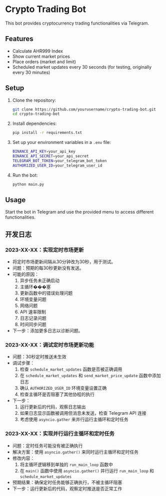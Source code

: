 # Crypto Trading Bot

This bot provides cryptocurrency trading functionalities via Telegram.

## Features

- Calculate AHR999 Index
- Show current market prices
- Place orders (market and limit)
- Scheduled market updates every 30 seconds (for testing, originally every 30 minutes)

## Setup

1. Clone the repository:
   ```bash
   git clone https://github.com/yourusername/crypto-trading-bot.git
   cd crypto-trading-bot
   ```

2. Install dependencies:
   ```bash
   pip install -r requirements.txt
   ```

3. Set up your environment variables in a `.env` file:
   ```bash
   BINANCE_API_KEY=your_api_key
   BINANCE_API_SECRET=your_api_secret
   TELEGRAM_BOT_TOKEN=your_telegram_bot_token
   AUTHORIZED_USER_ID=your_telegram_user_id
   ```

4. Run the bot:
   ```bash
   python main.py
   ```

## Usage

Start the bot in Telegram and use the provided menu to access different functionalities.

## 开发日志

### 2023-XX-XX：实现定时市场更新

- 将定时市场更新间隔从30分钟改为30秒，用于测试。
- 问题：预期的每30秒更新没有发送。
- 可能的原因：
  1. 异步任务未正确启动
  2. 主循环���塞
  3. 更新函数中的错误处理问题
  4. 环境变量问题
  5. 网络问题
  6. API 速率限制
  7. 日志记录问题
  8. 时间同步问题
- 下一步：添加更多日志以诊断问题。

### 2023-XX-XX：调试定时市场更新功能

- 问题：30秒定时推送未生效
- 调试步骤：
  1. 检查 `schedule_market_updates` 函数是否被正确调用
  2. 在 `schedule_market_updates` 和 `send_market_price_update` 函数中添加日志
  3. 确认 `AUTHORIZED_USER_ID` 环境变量设置正确
  4. 检查主循环是否阻塞了其他协程的执行
- 下一步：
  1. 运行更新后的代码，观察日志输出
  2. 如果日志显示函数被调用但消息未发送，检查 Telegram API 连接
  3. 考虑使用 `asyncio.gather` 来并行运行主循环和定时任务

### 2023-XX-XX：实现并行运行主循环和定时任务

- 问题：定时任务可能没有被正确执行
- 解决方案：使用 `asyncio.gather()` 来同时运行主循环和定时任务
- 修改内容：
  1. 将主循环逻辑移到单独的 `run_main_loop` 函数中
  2. 在 `main()` 函数中使用 `asyncio.gather()` 并行运行 `run_main_loop` 和 `schedule_market_updates`
- 预期结果：确保定时任务能够正确执行，不被主循环阻塞
- 下一步：运行更新后的代码，观察定时推送是否正常工作
